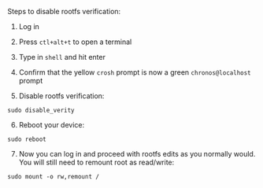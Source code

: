 Steps to disable rootfs verification:

1) Log in

2) Press ```ctl+alt+t``` to open a terminal

3) Type in ```shell``` and hit enter

4) Confirm that the yellow ```crosh``` prompt is now a green ```chronos@localhost``` prompt

5) Disable rootfs verification:

```sudo disable_verity```

6) Reboot your device:

```sudo reboot```

7) Now you can log in and proceed with rootfs edits as you normally would. You will still need to remount root as read/write:

```sudo mount -o rw,remount /```

